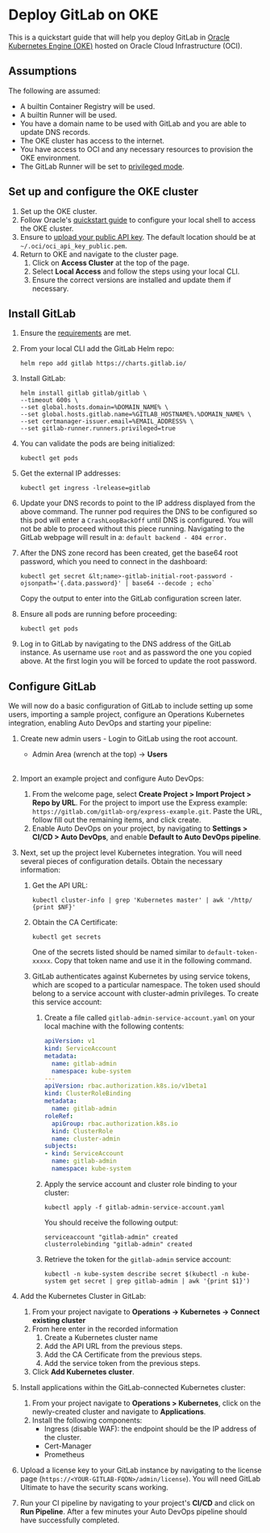 # Deploy GitLab on OKE

This is a quickstart guide that will help you deploy GitLab in
[Oracle Kubernetes Engine (OKE)](https://www.oracle.com/cloud-native/container-engine-kubernetes/)
hosted on Oracle Cloud Infrastructure (OCI).

## Assumptions

The following are assumed:

- A builtin Container Registry will be used.
- A builtin Runner will be used.
- You have a domain name to be used with GitLab and you are able to update DNS records.
- The OKE cluster has access to the internet.
- You have access to OCI and any necessary resources to provision the OKE environment.
- The GitLab Runner will be set to [privileged mode](https://docs.gitlab.com/runner/executors/docker.html#the-privileged-mode).

## Set up and configure the OKE cluster

1. Set up the OKE cluster.
1. Follow Oracle's [quickstart guide](https://docs.cloud.oracle.com/en-us/iaas/Content/API/SDKDocs/cliinstall.htm)
   to configure your local shell to access the OKE cluster.
1. Ensure to [upload your public API key](https://docs.cloud.oracle.com/en-us/iaas/Content/API/Concepts/apisigningkey.htm#three).
   The default location should be at `~/.oci/oci_api_key_public.pem`.
1. Return to OKE and navigate to the cluster page.
   1. Click on **Access Cluster** at the top of the page.
   1. Select **Local Access** and follow the steps using your local CLI.
   1. Ensure the correct versions are installed and update them if necessary.

## Install GitLab

1. Ensure the [requirements](../../quickstart/index.md#requirements) are met.
1. From your local CLI add the GitLab Helm repo:

   ```shell
   helm repo add gitlab https://charts.gitlab.io/
   ```

1. Install GitLab:

   ```shell
   helm install gitlab gitlab/gitlab \
   --timeout 600s \
   --set global.hosts.domain=%DOMAIN_NAME% \
   --set global.hosts.gitlab.name=%GITLAB_HOSTNAME%.%DOMAIN_NAME% \
   --set certmanager-issuer.email=%EMAIL_ADDRESS% \
   --set gitlab-runner.runners.privileged=true
   ```

1. You can validate the pods are being initialized:

   ```shell
   kubectl get pods
   ```

1. Get the external IP addresses:

   ```shell
   kubectl get ingress -lrelease=gitlab
   ```

1. Update your DNS records to point to the IP address displayed from the above command.
   The runner pod requires the DNS to be configured so this pod will enter a
   `CrashLoopBackOff` until DNS is configured. You will not be able to proceed
   without this piece running. Navigating to the GitLab webpage will result in a:
   `default backend - 404 error.`

1. After the DNS zone record has been created, get the base64 root password,
   which you need to connect in the dashboard:

   ```shell
   kubectl get secret &lt;name>-gitlab-initial-root-password -ojsonpath='{.data.password}' | base64 --decode ; echo`
   ```

   Copy the output to enter into the GitLab configuration screen later.

1. Ensure all pods are running before proceeding:

   ```shell
   kubectl get pods
   ```

1. Log in to GitLab by navigating to the DNS address of the GitLab instance.
   As username use `root` and as password the one you copied above. At the first
   login you will be forced to update the root password.

## Configure GitLab

We will now do a basic configuration of GitLab to include setting up some users,
importing a sample project, configure an Operations Kubernetes integration,
enabling Auto DevOps and starting your pipeline:

1. Create new admin users - Login to GitLab using the root account.
    - Admin Area (wrench at the top) -> **Users** <br><br>

1. Import an example project and configure Auto DevOps:
   1. From the welcome page, select **Create Project > Import Project > Repo by URL**.
      For the project to import use the Express example: `https://gitlab.com/gitlab-org/express-example.git`.
      Paste the URL, follow fill out the remaining items, and click create.
   1. Enable Auto DevOps on your project, by navigating to **Settings > CI/CD > Auto DevOps**,
      and enable **Default to Auto DevOps pipeline**.
1. Next, set up the project level Kubernetes integration. You will need several
   pieces of configuration details. Obtain the necessary information:
   1. Get the API URL:

      ```shell
      kubectl cluster-info | grep 'Kubernetes master' | awk '/http/ {print $NF}'
      ```

   1. Obtain the CA Certificate:

      ```shell
      kubectl get secrets
      ```

      One of the secrets listed should be named similar to `default-token-xxxxx`.
      Copy that token name and use it in the following command.

   1. GitLab authenticates against Kubernetes by using service tokens, which are
      scoped to a particular namespace. The token used should belong to a service
      account with cluster-admin privileges. To create this service account:

      1. Create a file called `gitlab-admin-service-account.yaml` on your local
         machine with the following contents:

         ```yaml
         apiVersion: v1
         kind: ServiceAccount
         metadata:
           name: gitlab-admin
           namespace: kube-system
         ---
         apiVersion: rbac.authorization.k8s.io/v1beta1
         kind: ClusterRoleBinding
         metadata:
           name: gitlab-admin
         roleRef:
           apiGroup: rbac.authorization.k8s.io
           kind: ClusterRole
           name: cluster-admin
         subjects:
         - kind: ServiceAccount
           name: gitlab-admin
           namespace: kube-system
         ```

      1. Apply the service account and cluster role binding to your cluster:

         ```shell
         kubectl apply -f gitlab-admin-service-account.yaml
         ```

         You should receive the following output:

         ```plaintext
         serviceaccount "gitlab-admin" created
         clusterrolebinding "gitlab-admin" created
         ```

      1. Retrieve the token for the `gitlab-admin` service account:

         ```shell
         kubectl -n kube-system describe secret $(kubectl -n kube-system get secret | grep gitlab-admin | awk '{print $1}')
         ```

1. Add the Kubernetes Cluster in GitLab:
   1. From your project navigate to **Operations -> Kubernetes -> Connect existing cluster**
   1. From here enter in the recorded information
      1. Create a Kubernetes cluster name
      1. Add the API URL from the previous steps.
      1. Add the CA Certificate from the previous steps.
      1. Add the service token from the previous steps.
   1. Click **Add Kubernetes cluster**.
1. Install applications within the GitLab-connected Kubernetes cluster:
   1. From your project navigate to **Operations > Kubernetes**, click on the
      newly-created cluster and navigate to **Applications**.
   1. Install the following components:
       - Ingress (disable WAF): the endpoint should be the IP address of the cluster.
       - Cert-Manager
       - Prometheus
1. Upload a license key to your GitLab instance by navigating to the license page
   (`https://<YOUR-GITLAB-FQDN>/admin/license`).
   You will need GitLab Ultimate to have the security scans working.
1. Run your CI pipeline by navigating to your project's **CI/CD** and click on
   **Run Pipeline**. After a few minutes your Auto DevOps pipeline should have
   successfully completed.
